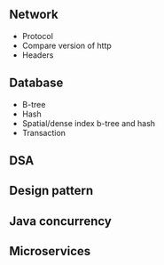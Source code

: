 ## Network

- Protocol
- Compare version of http
- Headers

## Database

- B-tree
- Hash
- Spatial/dense index b-tree and hash
- Transaction

## DSA

## Design pattern

## Java concurrency

## Microservices
